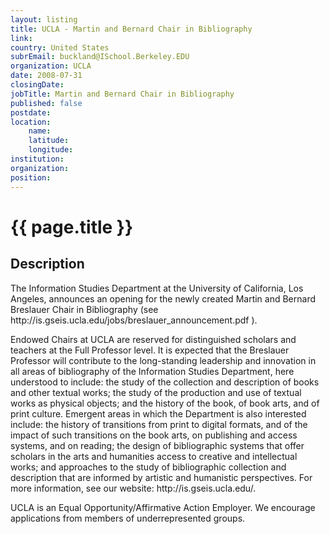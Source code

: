```yaml
---
layout: listing
title: UCLA - Martin and Bernard Chair in Bibliography
link:
country: United States
subrEmail: buckland@ISchool.Berkeley.EDU
organization: UCLA 
date: 2008-07-31
closingDate: 
jobTitle: Martin and Bernard Chair in Bibliography
published: false
postdate:
location:
    name: 
    latitude: 
    longitude: 
institution: 
organization: 
position: 
--- 
```



# {{ page.title }}

## Description


<p>The Information Studies Department at the University of California, Los
Angeles, announces an opening for the newly created Martin and Bernard
Breslauer Chair in Bibliography (see
http://is.gseis.ucla.edu/jobs/breslauer_announcement.pdf ). <p>Endowed
Chairs at UCLA are reserved for distinguished scholars and teachers at
the Full Professor level. It is expected that the Breslauer Professor
will contribute to the long-standing leadership and innovation in all
areas of bibliography of the Information Studies Department, here
understood to include: the study of the collection and description of
books and other textual works; the study of the production and use of
textual works as physical objects; and the history of the book, of book
arts, and of print culture. Emergent areas in which the Department is
also interested include: the history of transitions from print to
digital formats, and of the impact of such transitions on the book arts,
on publishing and access systems, and on reading; the design of
bibliographic systems that offer scholars in the arts and humanities
access to creative and intellectual works; and approaches to the study
of bibliographic collection and description that are informed by
artistic and humanistic perspectives. For more information, see our
website: http://is.gseis.ucla.edu/.</p>

<p>UCLA is an Equal Opportunity/Affirmative Action Employer. We encourage
applications from members of underrepresented groups.</p>


